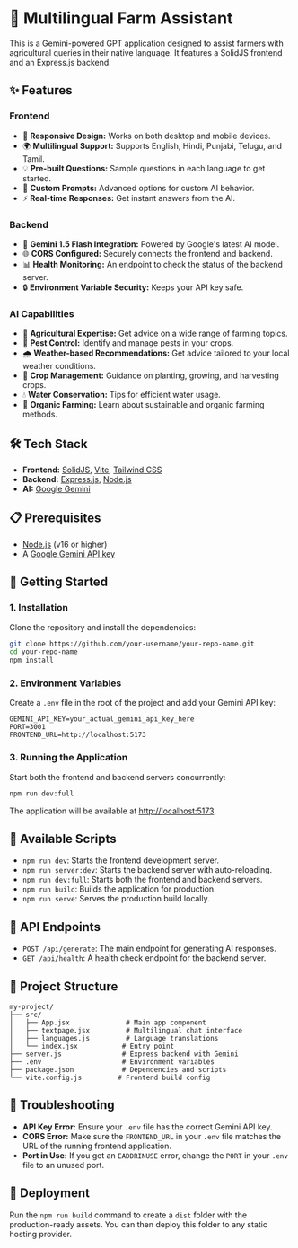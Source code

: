 # 🌾 Multilingual Farm Assistant

This is a Gemini-powered GPT application designed to assist farmers with agricultural queries in their native language. It features a SolidJS frontend and an Express.js backend.

## ✨ Features

### Frontend
- 📱 **Responsive Design:** Works on both desktop and mobile devices.
- 🌍 **Multilingual Support:** Supports English, Hindi, Punjabi, Telugu, and Tamil.
- 💡 **Pre-built Questions:** Sample questions in each language to get started.
- 🔧 **Custom Prompts:** Advanced options for custom AI behavior.
- ⚡ **Real-time Responses:** Get instant answers from the AI.

### Backend
- 🤖 **Gemini 1.5 Flash Integration:** Powered by Google's latest AI model.
- 🌐 **CORS Configured:** Securely connects the frontend and backend.
- 📊 **Health Monitoring:** An endpoint to check the status of the backend server.
- 🔒 **Environment Variable Security:** Keeps your API key safe.

### AI Capabilities
- 🌾 **Agricultural Expertise:** Get advice on a wide range of farming topics.
- 🐛 **Pest Control:** Identify and manage pests in your crops.
- 🌧️ **Weather-based Recommendations:** Get advice tailored to your local weather conditions.
- 🌱 **Crop Management:** Guidance on planting, growing, and harvesting crops.
- 💧 **Water Conservation:** Tips for efficient water usage.
- 🌿 **Organic Farming:** Learn about sustainable and organic farming methods.

## 🛠️ Tech Stack

- **Frontend:** [SolidJS](https://www.solidjs.com/), [Vite](https://vitejs.dev/), [Tailwind CSS](https://tailwindcss.com/)
- **Backend:** [Express.js](https://expressjs.com/), [Node.js](https://nodejs.org/)
- **AI:** [Google Gemini](https://deepmind.google/technologies/gemini/)

## 📋 Prerequisites

- [Node.js](https://nodejs.org/) (v16 or higher)
- A [Google Gemini API key](https://makersuite.google.com/app/apikey)

## 🚀 Getting Started

### 1. Installation

Clone the repository and install the dependencies:

```bash
git clone https://github.com/your-username/your-repo-name.git
cd your-repo-name
npm install
```

### 2. Environment Variables

Create a `.env` file in the root of the project and add your Gemini API key:

```
GEMINI_API_KEY=your_actual_gemini_api_key_here
PORT=3001
FRONTEND_URL=http://localhost:5173
```

### 3. Running the Application

Start both the frontend and backend servers concurrently:

```bash
npm run dev:full
```

The application will be available at [http://localhost:5173](http://localhost:5173).

## 📜 Available Scripts

- `npm run dev`: Starts the frontend development server.
- `npm run server:dev`: Starts the backend server with auto-reloading.
- `npm run dev:full`: Starts both the frontend and backend servers.
- `npm run build`: Builds the application for production.
- `npm run serve`: Serves the production build locally.

## 📡 API Endpoints

- `POST /api/generate`: The main endpoint for generating AI responses.
- `GET /api/health`: A health check endpoint for the backend server.

## 📁 Project Structure

```
my-project/
├── src/
│   ├── App.jsx              # Main app component
│   ├── textpage.jsx         # Multilingual chat interface
│   ├── languages.js         # Language translations
│   └── index.jsx           # Entry point
├── server.js               # Express backend with Gemini
├── .env                    # Environment variables
├── package.json            # Dependencies and scripts
└── vite.config.js         # Frontend build config
```

## 🤔 Troubleshooting

- **API Key Error:** Ensure your `.env` file has the correct Gemini API key.
- **CORS Error:** Make sure the `FRONTEND_URL` in your `.env` file matches the URL of the running frontend application.
- **Port in Use:** If you get an `EADDRINUSE` error, change the `PORT` in your `.env` file to an unused port.

## 🚢 Deployment

Run the `npm run build` command to create a `dist` folder with the production-ready assets. You can then deploy this folder to any static hosting provider.